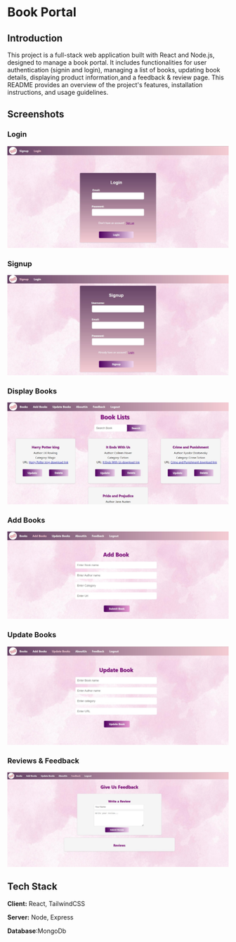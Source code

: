 
# Book Portal

## Introduction

This project is a full-stack web application built with React and Node.js, designed to manage a book portal. It includes functionalities for user authentication (signin and login), managing a list of books, updating book details, displaying product information,and a feedback & review page. This README provides an overview of the project's features, installation instructions, and usage guidelines.




## Screenshots
### Login
![App Screenshot](https://github.com/alizazahid11/book-portal/blob/main/assets/3.jpeg?raw=true)

### Signup
![App Screenshot](https://github.com/alizazahid11/book-portal/blob/main/assets/2.jpeg?raw=true)

### Display Books
![App Screenshot](https://github.com/alizazahid11/book-portal/blob/main/assets/7.jpeg?raw=true)

### Add Books
![App Screenshot](https://github.com/alizazahid11/book-portal/blob/main/assets/4.jpeg?raw=true)

### Update Books
![App Screenshot](https://github.com/alizazahid11/book-portal/blob/main/assets/6.jpeg?raw=true)

### Reviews & Feedback
![App Screenshot](https://github.com/alizazahid11/book-portal/blob/main/assets/1.jpeg?raw=true)

## Tech Stack

**Client:** React, TailwindCSS

**Server:** Node, Express

**Database**:MongoDb
